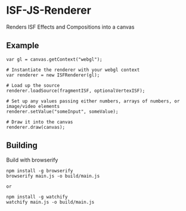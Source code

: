 # ISF-JS-Renderer

Renders ISF Effects and Compositions into a canvas

## Example

```
var gl = canvas.getContext("webgl");

# Instantiate the renderer with your webgl context
var renderer = new ISFRenderer(gl);

# Load up the source
renderer.loadSource(fragmentISF, optionalVertexISF);

# Set up any values passing either numbers, arrays of numbers, or image/video elements
renderer.setValue("someInput", someValue);

# Draw it into the canvas
renderer.draw(canvas);
```

## Building

Build with browserify

```
npm install -g browserify
browserify main.js -o build/main.js

or

npm install -g watchify
watchify main.js -o build/main.js
```

